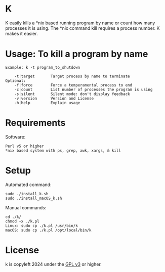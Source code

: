 K
=====

K easily kills a *nix based running program by name or count how many processes it is using.
The *nix command kill requires a process number. K makes it easier.


Usage: To kill a program by name
=====  
    Example: k -t program_to_shutdown

        -t|target       Target process by name to terminate
    Optional:
        -f|force        Force a temperamental process to end
        -c|count        List number of processes the program is using
        -s|silent       Silent mode: don't display feedback
        -v|version      Version and License
        -h|help         Explain usage


Requirements
=====
Software:

    Perl v5 or higher
    *nix based system with ps, grep, awk, xargs, & kill

Setup
=====
Automated command:

	sudo ./install_k.sh
    sudo ./install_macOS_k.sh

Manual commands:

    cd ./k/
    chmod +x ./k.pl
    Linux: sudo cp ./k.pl /usr/bin/k
    macOS: sudo cp ./k.pl /opt/local/bin/k 


License
=====
k is copyleft 2024 under the <a href="http://www.gnu.org/licenses/gpl-3.0.html">GPL v3</a> or higher.
